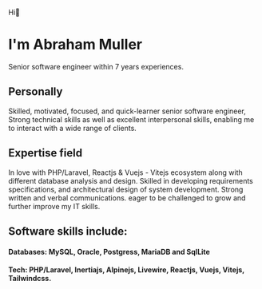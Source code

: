 Hi👋
# I'm Abraham Muller
Senior software engineer within 7 years experiences.

## Personally
Skilled, motivated, focused, and quick-learner senior software engineer, Strong technical skills as well as excellent interpersonal skills, enabling me to interact with a wide range of clients. 

## Expertise field 
In love with PHP/Laravel, Reactjs & Vuejs - Vitejs ecosystem along with different database analysis and design. Skilled in developing requirements specifications, and architectural design of system development. Strong written and verbal communications. eager to be challenged to grow and further improve my IT skills.


## Software skills include:
 #### Databases: MySQL, Oracle, Postgress, MariaDB and SqlLite
 #### Tech: PHP/Laravel, Inertiajs, Alpinejs, Livewire, Reactjs, Vuejs, Vitejs, Tailwindcss.
